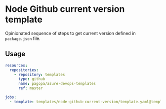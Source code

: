 # Node Github current version template

Opinionated sequence of steps to get current version defined in `package.json` file.

## Usage

```yaml
resources:
  repositories:
    - repository: templates
      type: github
      name: pagopa/azure-devops-templates
      ref: master

jobs:
  - template: templates/node-github-current-version/template.yaml@templates
```
